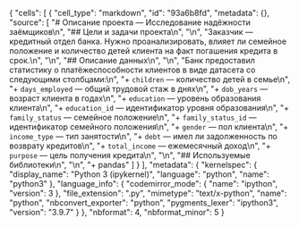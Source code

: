 {
 "cells": [
  {
   "cell_type": "markdown",
   "id": "93a6b8fd",
   "metadata": {},
   "source": [
    "# Описание проекта — Исследование надёжности заёмщиков\n",
    "## Цели и задачи проекта\n",
    "\n",
    "Заказчик — кредитный отдел банка. Нужно проанализировать, влияет ли семейное положение и количество детей клиента на факт погашения кредита в срок.\n",
    "\n",
    "## Описание данных\n",
    "\n",
    "Банк предоставил статистику о платёжеспособности клиентов в виде датасета со следующими столбцами:\n",
    "+ `children` — количество детей в семье\n",
    "+ `days_employed` — общий трудовой стаж в днях\n",
    "+ `dob_years` — возраст клиента в годах\n",
    "+ `education` — уровень образования клиента\n",
    "+ `education_id` — идентификатор уровня образования\n",
    "+ `family_status` — семейное положение\n",
    "+ `family_status_id` — идентификатор семейного положения\n",
    "+ `gender` — пол клиента\n",
    "+ `income_type` — тип занятости\n",
    "+ `debt` — имел ли задолженность по возврату кредитов\n",
    "+ `total_income` — ежемесячный доход\n",
    "+ `purpose` — цель получения кредита\n",
    "\n",
    "## Используемые библиотеки\n",
    "\n",
    "+ pandas"
   ]
  }
 ],
 "metadata": {
  "kernelspec": {
   "display_name": "Python 3 (ipykernel)",
   "language": "python",
   "name": "python3"
  },
  "language_info": {
   "codemirror_mode": {
    "name": "ipython",
    "version": 3
   },
   "file_extension": ".py",
   "mimetype": "text/x-python",
   "name": "python",
   "nbconvert_exporter": "python",
   "pygments_lexer": "ipython3",
   "version": "3.9.7"
  }
 },
 "nbformat": 4,
 "nbformat_minor": 5
}
